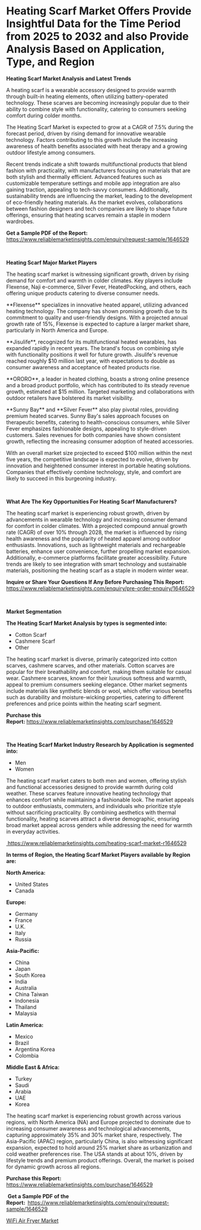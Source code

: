 <p><h1>Heating Scarf Market Offers Provide Insightful Data for the Time Period from 2025 to 2032 and also Provide Analysis Based on Application, Type, and Region</h1></p><p><strong>Heating Scarf Market Analysis and Latest Trends</strong></p>
<p><p>A heating scarf is a wearable accessory designed to provide warmth through built-in heating elements, often utilizing battery-operated technology. These scarves are becoming increasingly popular due to their ability to combine style with functionality, catering to consumers seeking comfort during colder months. </p><p>The Heating Scarf Market is expected to grow at a CAGR of 7.5% during the forecast period, driven by rising demand for innovative wearable technology. Factors contributing to this growth include the increasing awareness of health benefits associated with heat therapy and a growing outdoor lifestyle among consumers. </p><p>Recent trends indicate a shift towards multifunctional products that blend fashion with practicality, with manufacturers focusing on materials that are both stylish and thermally efficient. Advanced features such as customizable temperature settings and mobile app integration are also gaining traction, appealing to tech-savvy consumers. Additionally, sustainability trends are influencing the market, leading to the development of eco-friendly heating materials. As the market evolves, collaborations between fashion designers and tech companies are likely to shape future offerings, ensuring that heating scarves remain a staple in modern wardrobes.</p></p>
<p><strong>Get a Sample PDF of the Report:&nbsp;</strong> <a href="https://www.reliablemarketinsights.com/enquiry/request-sample/1646529?utm_campaign=2244&utm_medium=2&utm_source=Github&utm_content=ia&utm_term=05042025&utm_id=heating-scarf">https://www.reliablemarketinsights.com/enquiry/request-sample/1646529</a></p>
<p>&nbsp;</p>
<p><strong>Heating Scarf Major Market Players</strong></p>
<p><p>The heating scarf market is witnessing significant growth, driven by rising demand for comfort and warmth in colder climates. Key players include Flexense, Naji e-commerce, Silver Fever, HeatedPocking, and others, each offering unique products catering to diverse consumer needs.</p><p>**Flexense** specializes in innovative heated apparel, utilizing advanced heating technology. The company has shown promising growth due to its commitment to quality and user-friendly designs. With a projected annual growth rate of 15%, Flexense is expected to capture a larger market share, particularly in North America and Europe.</p><p>**Jisulife**, recognized for its multifunctional heated wearables, has expanded rapidly in recent years. The brand's focus on combining style with functionality positions it well for future growth. Jisulife's revenue reached roughly $10 million last year, with expectations to double as consumer awareness and acceptance of heated products rise.</p><p>**ORORO**, a leader in heated clothing, boasts a strong online presence and a broad product portfolio, which has contributed to its steady revenue growth, estimated at $15 million. Targeted marketing and collaborations with outdoor retailers have bolstered its market visibility.</p><p>**Sunny Bay** and **Silver Fever** also play pivotal roles, providing premium heated scarves. Sunny Bay's sales approach focuses on therapeutic benefits, catering to health-conscious consumers, while Silver Fever emphasizes fashionable designs, appealing to style-driven customers. Sales revenues for both companies have shown consistent growth, reflecting the increasing consumer adoption of heated accessories.</p><p>With an overall market size projected to exceed $100 million within the next five years, the competitive landscape is expected to evolve, driven by innovation and heightened consumer interest in portable heating solutions. Companies that effectively combine technology, style, and comfort are likely to succeed in this burgeoning industry.</p></p>
<p>&nbsp;</p>
<p><strong>What Are The Key Opportunities For Heating Scarf Manufacturers?</strong></p>
<p><p>The heating scarf market is experiencing robust growth, driven by advancements in wearable technology and increasing consumer demand for comfort in colder climates. With a projected compound annual growth rate (CAGR) of over 10% through 2028, the market is influenced by rising health awareness and the popularity of heated apparel among outdoor enthusiasts. Innovations, such as lightweight materials and rechargeable batteries, enhance user convenience, further propelling market expansion. Additionally, e-commerce platforms facilitate greater accessibility. Future trends are likely to see integration with smart technology and sustainable materials, positioning the heating scarf as a staple in modern winter wear.</p></p>
<p><strong>Inquire or Share Your Questions If Any Before Purchasing This Report:</strong> <a href="https://www.reliablemarketinsights.com/enquiry/pre-order-enquiry/1646529?utm_campaign=2244&utm_medium=2&utm_source=Github&utm_content=ia&utm_term=05042025&utm_id=heating-scarf">https://www.reliablemarketinsights.com/enquiry/pre-order-enquiry/1646529</a></p>
<p>&nbsp;</p>
<p><strong>Market Segmentation</strong></p>
<p><strong>The Heating Scarf Market Analysis by types is segmented into:</strong></p>
<p><ul><li>Cotton Scarf</li><li>Cashmere Scarf</li><li>Other</li></ul></p>
<p><p>The heating scarf market is diverse, primarily categorized into cotton scarves, cashmere scarves, and other materials. Cotton scarves are popular for their breathability and comfort, making them suitable for casual wear. Cashmere scarves, known for their luxurious softness and warmth, appeal to premium consumers seeking elegance. Other market segments include materials like synthetic blends or wool, which offer various benefits such as durability and moisture-wicking properties, catering to different preferences and price points within the heating scarf segment.</p></p>
<p><strong>Purchase this Report:&nbsp;</strong><a href="https://www.reliablemarketinsights.com/purchase/1646529?utm_campaign=2244&utm_medium=2&utm_source=Github&utm_content=ia&utm_term=05042025&utm_id=heating-scarf">https://www.reliablemarketinsights.com/purchase/1646529</a></p>
<p>&nbsp;</p>
<p><strong>The Heating Scarf Market Industry Research by Application is segmented into:</strong></p>
<p><ul><li>Men</li><li>Women</li></ul></p>
<p><p>The heating scarf market caters to both men and women, offering stylish and functional accessories designed to provide warmth during cold weather. These scarves feature innovative heating technology that enhances comfort while maintaining a fashionable look. The market appeals to outdoor enthusiasts, commuters, and individuals who prioritize style without sacrificing practicality. By combining aesthetics with thermal functionality, heating scarves attract a diverse demographic, ensuring broad market appeal across genders while addressing the need for warmth in everyday activities. </p></p>
<p><a href="https://www.reliablemarketinsights.com/heating-scarf-market-r1646529?utm_campaign=2244&utm_medium=2&utm_source=Github&utm_content=ia&utm_term=05042025&utm_id=heating-scarf">&nbsp;https://www.reliablemarketinsights.com/heating-scarf-market-r1646529</a></p>
<p><strong>In terms of Region, the Heating Scarf Market Players available by Region are:</strong></p>
<p>
    <p> <strong> North America: </strong>
        <ul>
            <li>United States</li>
            <li>Canada</li>
        </ul>
        </p> 
    <p> <strong> Europe: </strong>
        <ul>
            <li>Germany</li>
            <li>France</li>
            <li>U.K.</li>
            <li>Italy</li>
            <li>Russia</li>
        </ul>
        </p> 
    <p> <strong> Asia-Pacific: </strong>
        <ul>
            <li>China</li>
            <li>Japan</li>
            <li>South Korea</li>
            <li>India</li>
            <li>Australia</li>
            <li>China Taiwan</li>
            <li>Indonesia</li>
            <li>Thailand</li>
            <li>Malaysia</li>
        </ul>
        </p> 
    <p> <strong> Latin America: </strong>
        <ul>
            <li>Mexico</li>
            <li>Brazil</li>
            <li>Argentina Korea</li>
            <li>Colombia</li>
        </ul>
        </p> 
    <p> <strong> Middle East & Africa: </strong>
        <ul>
            <li>Turkey</li>
            <li>Saudi</li>
            <li>Arabia</li>
            <li>UAE</li>
            <li>Korea</li>
        </ul>
    </p>
    </p>
<p><p>The heating scarf market is experiencing robust growth across various regions, with North America (NA) and Europe projected to dominate due to increasing consumer awareness and technological advancements, capturing approximately 35% and 30% market share, respectively. The Asia-Pacific (APAC) region, particularly China, is also witnessing significant expansion, expected to hold around 25% market share as urbanization and cold weather preferences rise. The USA stands at about 10%, driven by lifestyle trends and premium product offerings. Overall, the market is poised for dynamic growth across all regions.</p></p>
<p><strong>Purchase this Report: </strong><a href="https://www.reliablemarketinsights.com/purchase/1646529?utm_campaign=2244&utm_medium=2&utm_source=Github&utm_content=ia&utm_term=05042025&utm_id=heating-scarf">https://www.reliablemarketinsights.com/purchase/1646529</a></p>
<p>&nbsp;<strong>Get a Sample PDF of the Report:&nbsp;&nbsp;</strong><a href="https://www.reliablemarketinsights.com/enquiry/request-sample/1646529?utm_campaign=2244&utm_medium=2&utm_source=Github&utm_content=ia&utm_term=05042025&utm_id=heating-scarf">https://www.reliablemarketinsights.com/enquiry/request-sample/1646529</a></p>
<p><strong></strong></p>
<p><p><a href="https://github.com/delindacallegari68/Market-Research-Report-List-1/blob/main/wifi-air-fryer-market.md?utm_campaign=2244&utm_medium=2&utm_source=Github&utm_content=ia&utm_term=05042025&utm_id=heating-scarf">WiFi Air Fryer Market</a></p></p>